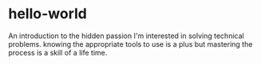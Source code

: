 # hello-world
An introduction to the hidden passion
I'm interested in solving technical problems. knowing the appropriate tools to use is a plus but mastering the process is a skill of a life time.
